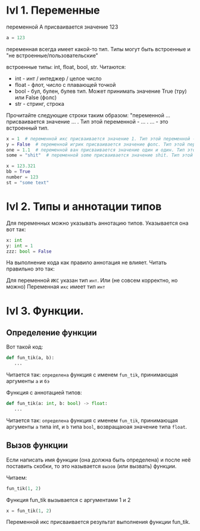 # lvl 1. Переменные

переменной А присваивается значение 123
```python
a = 123
```
переменная всегда имеет какой-то тип. Типы могут быть встроенные и "не встроенные/пользовательские"

встроенные типы: int, float, bool, str. Читаются:
 - int - инт / интеджер / целое число
 - float - флот, число с плавающей точкой
 - bool - бул, булен, булев тип. Может принимать значение True (тру) или False (фолс)
 - str - стринг, строка

Прочитайте следующие строки таким образом: "переменной ... присваивается значение ... . Тип этой переменной - ... . ... - это встроенный тип.
```python
x = 1  # переменной икс присваивается значение 1. Тип этой переменной - инт. Инт - это встроенный тип.
y = False  # переменной игрик присваивается значение фолс. Тип этой переменной - бул. Бул - это встроенный тип.
one = 1.1  # переменной ван присваивается значение один и один. Тип этой переменной - флоат. Флоат - это встроенный тип.
some = "shit"  # переменной some присваивается значение shit. Тип этой переменной - стринг. Стринг - это встроенный тип.

x = 123.321
bb = True
number = 123
st = "some text"
```

# lvl 2. Типы и аннотации типов
Для переменных можно указывать аннотацию типов. Указывается она вот так:
```python
x: int
y: int = 1
zzz: bool = False
```
На выполнение кода как правило аннотация не влияет. Читать правильно это так:

Для переменной `ИКС` указан тип `инт`. Или (не совсем корректно, но можно) 
Переменная `икс` имеет тип `инт`

# lvl 3. Функции.
## Определение функции
Вот такой код:
```python
def fun_tik(a, b):
   ...
```
Читается так: `определена` функция с именем `fun_tik`, принимающая аргументы `а` и `бэ`

Функция с аннотацией типов:
```python
def fun_tik(a: int, b: bool) -> float:
   ...
```
Читается так: `определена` функция с именем `fun_tik`, принимающая аргументы `а` типа int, и `b` типа `bool`, возвращаюая значение типа `float`.

## Вызов функции
Если написать имя функции (она должна быть определена) и после неё поставить скобки, то это называется `вызов` (или вызвать) функции.

Читаем:
```python
fun_tik(1, 2)
```
Функция fun_tik вызывается с аргументами 1 и 2
```python
x = fun_tik(1, 2)
```
Переменной икс присваивается результат выполнения функции fun_tik.





